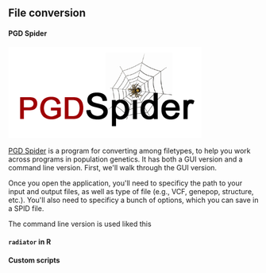 ## File conversion


#### PGD Spider

![logo](https://github.com/merlab-uw/Tutorials/blob/master/imgs_for_repo/pgd_spider_logo.PNG?raw=true)

[PGD Spider](http://www.cmpg.unibe.ch/software/PGDSpider/) is a program for converting among filetypes, to help you work across programs in population genetics. It has both a GUI version and a command line version. First, we'll walk through the GUI version.

Once you open the application, you'll need to specificy the path to your input and output files, as well as type of file (e.g., VCF, genepop, structure, etc.). You'll also need to specificy a bunch of options, which you can save in a SPID file.






The command line version is used liked this


#### ``radiator`` in R


#### Custom scripts